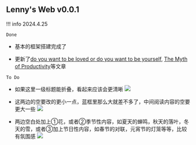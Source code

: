 ## Lenny's Web v0.0.1
!!! info
    2024.4.25

`Done`

+ 基本的框架搭建完成了

+ 更新了[do you want to be loved or do you want to be yourself](Dream/Notes/Others/PsychologyExceptMOOC/SisyphusDoYouWantToBeLoved.md), [The Myth of Productivity](Dream/Notes/Others/PsychologyExceptMOOC/SisyphusTheMythofProductivity.md)等文章

`To Do`

+ 如果这里一级标题能折叠，看起来应该会更清晰
![](https://s2.loli.net/2024/04/25/bTQoq5yGdEScYIn.png)

+ 这两边的空要改的更小一点，蓝框里那么大就差不多了，中间阅读内容的空要更大一些
![](https://s2.loli.net/2024/04/25/TdrJZ4Aw7YQ6N1a.png)

+ 两边空白处加上①花，或者②季节性内容，如夏天的蝉鸣，秋天的落叶，冬天的雪，或者③加上节日性内容，如春节的对联，元宵节的灯笼等等，比较有氛围感
![](https://s2.loli.net/2024/04/25/gE6xwozNqdLWsUR.png)